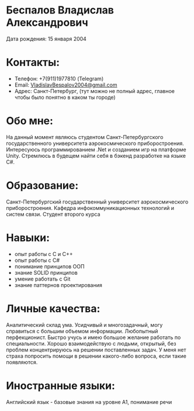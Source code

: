 # Беспалов Владислав Александрович

Дата рождения: 15 января 2004

# Контакты:

-   Телефон: +7(911)1977810 (Telegram)
-   Email: VladislavBespalov2004@gmail.com
-   Адрес: Санкт-Петербург, (тут можно не полный адрес, главное чтобы было понятно в каком ты городе)

# Обо мне:

На данный момент являюсь студентом Санкт-Петербургского государственного университета аэрокосмического приборостроения. Интересуюсь программированием .Net и созданием игр на платформе Unity. Стремлюсь в будещем найти себя в бэкенд разработке на языке C#.

# Образование:

Санкт-Петербургский государственный университет аэрокосмического приборостроения. Кафедра инфокоммуникационных технологий и систем связи. Студент второго курса

# Навыки:

-   опыт работы с С и C++
-   опыт работы с C#
-   понимание принципов ООП
-   знание SOLID принципов
-   умение работать с Git
-   знание паттернов проектирования

# Личные качества:

Аналитический склад ума. Усидчивый и многозадачный, могу справиться с большим объемом информации. Любопытный перфекционист. Быстро учусь и имею большое желание работать по специальности. Хорошо взаимодействую с людьми, открытый, без проблем концентрируюсь на решении поставленных задач. У меня нет страха попросить помощи в решении какого-либо вопроса, если такие появляются.

# Иностранные языки:

Английский язык - базовые знания на уровне A1, понимание речи
